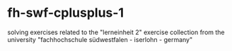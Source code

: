 # fh-swf-cplusplus-1
solving exercises related to the "lerneinheit 2" exercise collection from the university "fachhochschule südwestfalen - iserlohn - germany" 
